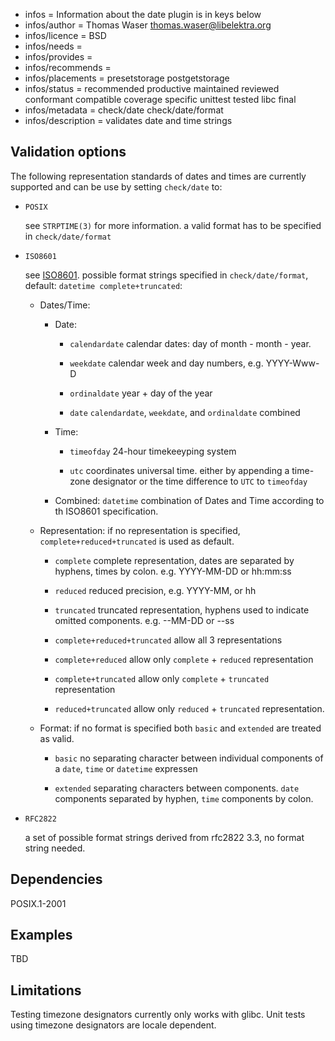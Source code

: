 - infos = Information about the date plugin is in keys below
- infos/author = Thomas Waser <thomas.waser@libelektra.org>
- infos/licence = BSD
- infos/needs =
- infos/provides =
- infos/recommends =
- infos/placements = presetstorage postgetstorage
- infos/status = recommended productive maintained reviewed conformant compatible coverage specific unittest tested libc final
- infos/metadata = check/date check/date/format
- infos/description = validates date and time strings

## Validation options

The following representation standards of dates and times are currently supported and can be use by setting `check/date` to:

- `POSIX`

  see `STRPTIME(3)` for more information. a valid format has to be specified in `check/date/format`

- `ISO8601`

  see [ISO8601](https://en.wikipedia.org/wiki/ISO_8601). possible format strings specified in `check/date/format`, default: `datetime complete+truncated`:

  - Dates/Time:

    - Date:

      - `calendardate`
        calendar dates: day of month - month - year.

      - `weekdate`
        calendar week and day numbers, e.g. YYYY-Www-D

      - `ordinaldate`
        year + day of the year

      - `date`
        `calendardate`, `weekdate`, and `ordinaldate` combined

    - Time:

      - `timeofday`
        24-hour timekeeyping system

      - `utc`
        coordinates universal time. either by appending a time-zone designator or the time difference to `UTC` to `timeofday`

    - Combined:
      `datetime`
      combination of Dates and Time according to th ISO8601 specification.

  - Representation:
    if no representation is specified, `complete+reduced+truncated` is used as default.

    - `complete`
      complete representation, dates are separated by hyphens, times by colon. e.g. YYYY-MM-DD or hh:mm:ss

    - `reduced`
      reduced precision, e.g. YYYY-MM, or hh

    - `truncated`
      truncated representation, hyphens used to indicate omitted components. e.g. --MM-DD or --ss

    - `complete+reduced+truncated`
      allow all 3 representations

    - `complete+reduced`
      allow only `complete` + `reduced` representation

    - `complete+truncated`
      allow only `complete` + `truncated` representation

    - `reduced+truncated`
      allow only `reduced` + `truncated` representation.

  - Format:
    if no format is specified both `basic` and `extended` are treated as valid.

    - `basic`
      no separating character between individual components of a `date`, `time` or `datetime` expressen

    - `extended`
      separating characters between components. `date` components separated by hyphen, `time` components by colon.

* `RFC2822`

  a set of possible format strings derived from rfc2822 3.3, no format string needed.

## Dependencies

POSIX.1-2001

## Examples

TBD

## Limitations

Testing timezone designators currently only works with glibc.
Unit tests using timezone designators are locale dependent.
